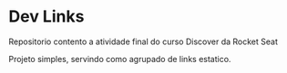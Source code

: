 # Dev Links

Repositorio contento a atividade final do curso Discover da Rocket Seat

Projeto simples, servindo como agrupado de links estatico.